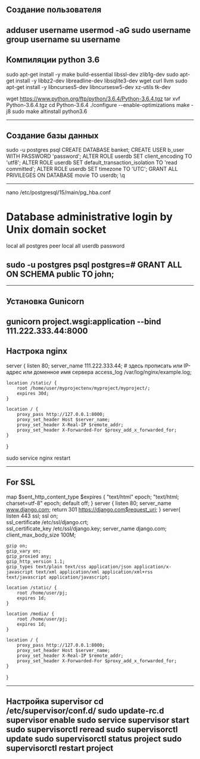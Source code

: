 Создание пользователя
---------------------
adduser username
usermod -aG sudo username
group username
su username
---------------------------------------
Компиляции python 3.6
----------------------
sudo apt-get install -y make build-essential libssl-dev zlib1g-dev
sudo apt-get install -y libbz2-dev libreadline-dev libsqlite3-dev wget curl llvm
sudo apt-get install -y libncurses5-dev  libncursesw5-dev xz-utils tk-dev

wget https://www.python.org/ftp/python/3.6.4/Python-3.6.4.tgz
tar xvf Python-3.6.4.tgz
cd Python-3.6.4
./configure --enable-optimizations
make -j8
sudo make altinstall
python3.6

-----------------------------------------
Создание базы данных
--------------------
sudo -u postgres psql
CREATE DATABASE banket;
CREATE USER b_user WITH PASSWORD 'password';
ALTER ROLE userdb SET client_encoding TO 'utf8';
ALTER ROLE userdb SET default_transaction_isolation TO 'read committed';
ALTER ROLE userdb SET timezone TO 'UTC';
GRANT ALL PRIVILEGES ON DATABASE movie TO userdb;
\q



-------------------------------------------
nano /etc/postgresql/15/main/pg_hba.conf

# Database administrative login by Unix domain socket
local  all            postgres                                peer
local  all            userdb                                    password


sudo -u postgres psql
postgres=# GRANT ALL ON SCHEMA public TO john;
---------------------------------------------


----------------------------------------
Установка Gunicorn
------------------
gunicorn project.wsgi:application --bind 111.222.333.44:8000
----------------------------------------
Настрока nginx
--------------
server {
    listen 80;
    server_name 111.222.333.44; # здесь прописать или IP-адрес или доменное имя сервера
    access_log  /var/log/nginx/example.log;
 
    location /static/ {
        root /home/user/myprojectenv/myproject/myproject/;
        expires 30d;
    }
 
    location / {
        proxy_pass http://127.0.0.1:8000; 
        proxy_set_header Host $server_name;
        proxy_set_header X-Real-IP $remote_addr;
        proxy_set_header X-Forwarded-For $proxy_add_x_forwarded_for;
    }
}

sudo service nginx restart

------------------------------------------
For SSL
-------
map $sent_http_content_type $expires {
    "text/html"                 epoch;
    "text/html; charset=utf-8"  epoch;
    default                     off;
}
server {
    listen 80;
    server_name www.django.com;
    return 301 https://django.com$request_uri;
}
server{
    listen 443 ssl;
    ssl on;                                      
    ssl_certificate /etc/ssl/django.crt;     
    ssl_certificate_key /etc/ssl/django.key; 
    server_name django.com;
    client_max_body_size 100M;

    gzip on;
    gzip_vary on;
    gzip_proxied any;
    gzip_http_version 1.1;
    gzip_types text/plain text/css application/json application/x-javascript text/xml application/xml application/xml+rss text/javascript application/javascript;

    location /static/ {
        root /home/user/pj;
        expires 1d;
    }

    location /media/ {
        root /home/user/pj;
        expires 1d;
    }

    location / {
        proxy_pass http://127.0.0.1:8000;
        proxy_set_header Host $server_name;
        proxy_set_header X-Real-IP $remote_addr;
        proxy_set_header X-Forwarded-For $proxy_add_x_forwarded_for;
    }
}

---------------------------------------
Настройка supervisor
cd /etc/supervisor/conf.d/
sudo update-rc.d supervisor enable
sudo service supervisor start
sudo supervisorctl reread
sudo supervisorctl update
sudo supervisorctl status project
sudo supervisorctl restart project
--------------------